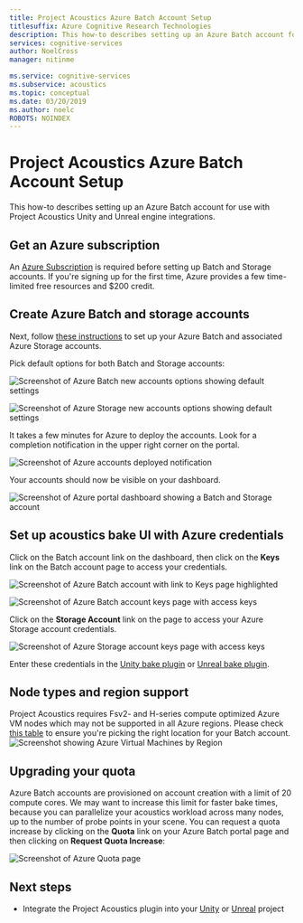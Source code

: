 ```yaml
---
title: Project Acoustics Azure Batch Account Setup
titlesuffix: Azure Cognitive Research Technologies
description: This how-to describes setting up an Azure Batch account for use with Project Acoustics Unity and Unreal engine integrations.
services: cognitive-services
author: NoelCross
manager: nitinme

ms.service: cognitive-services
ms.subservice: acoustics
ms.topic: conceptual
ms.date: 03/20/2019
ms.author: noelc
ROBOTS: NOINDEX
---
```


# Project Acoustics Azure Batch Account Setup
This how-to describes setting up an Azure Batch account for use with Project Acoustics Unity and Unreal engine integrations.

## Get an Azure subscription
An [Azure Subscription](https://azure.microsoft.com/free/) is required before setting up Batch and Storage accounts. If you're signing up for the first time, Azure provides a few time-limited free resources and $200 credit.

## Create Azure Batch and storage accounts
Next, follow [these instructions](https://docs.microsoft.com/azure/batch/batch-account-create-portal) to set up your Azure Batch and associated Azure Storage accounts.

Pick default options for both Batch and Storage accounts:
  
  ![Screenshot of Azure Batch new accounts options showing default settings](media/new-batch-account-create.png)

  ![Screenshot of Azure Storage new accounts options showing default settings](media/batch-storage-account-create.png)

It takes a few minutes for Azure to deploy the accounts. Look for a completion notification in the upper right corner on the portal.
  
  ![Screenshot of Azure accounts deployed notification](media/batch-accounts-deploy-notification.png)

Your accounts should now be visible on your dashboard.
  
  ![Screenshot of Azure portal dashboard showing a Batch and Storage account](media/azure-portal-dashboard.png)

## Set up acoustics bake UI with Azure credentials
Click on the Batch account link on the dashboard, then click on the **Keys** link on the Batch account page to access your credentials.
  
  ![Screenshot of Azure Batch account with link to Keys page highlighted](media/batch-access-keys.png)

  ![Screenshot of Azure Batch account keys page with access keys](media/batch-keys-info.png)

Click on the **Storage Account** link on the page to access your Azure Storage account credentials.
  
  ![Screenshot of Azure Storage account keys page with access keys](media/storage-keys-info.png)

Enter these credentials in the [Unity bake plugin](unity-baking.md) or [Unreal bake plugin](unreal-baking.md).

## Node types and region support
Project Acoustics requires Fsv2- and H-series compute optimized Azure VM nodes which may not be supported in all Azure regions. Please check [this table](https://azure.microsoft.com/global-infrastructure/services)
to ensure you're picking the right location for your Batch account.
![Screenshot showing Azure Virtual Machines by Region](media/azure-regions.png) 

## Upgrading your quota
Azure Batch accounts are provisioned on account creation with a limit of 20 compute cores. We may want to increase this limit for faster bake times, because you can parallelize your acoustics workload across many nodes, up to the number of probe points in your scene. You can request a quota increase by clicking on the **Quota** link on your Azure Batch portal page and then clicking on **Request Quota Increase**:

![Screenshot of Azure Quota page](media/azure-quotas.png)

## Next steps
* Integrate the Project Acoustics plugin into your [Unity](unity-integration.md) or [Unreal](unreal-integration.md) project


